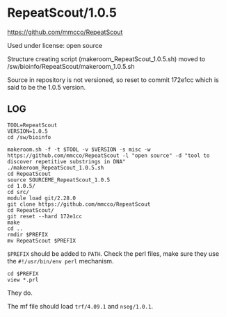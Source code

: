 RepeatScout/1.0.5
========================

<https://github.com/mmcco/RepeatScout>

Used under license:
open source

Structure creating script (makeroom_RepeatScout_1.0.5.sh) moved to /sw/bioinfo/RepeatScout/makeroom_1.0.5.sh

Source in repository is not versioned, so reset to commit 172e1cc which is said to be the 1.0.5 version.

LOG
---

    TOOL=RepeatScout
    VERSION=1.0.5
    cd /sw/bioinfo

    makeroom.sh -f -t $TOOL -v $VERSION -s misc -w https://github.com/mmcco/RepeatScout -l "open source" -d "tool to discover repetitive substrings in DNA" 
    ./makeroom_RepeatScout_1.0.5.sh 
    cd RepeatScout
    source SOURCEME_RepeatScout_1.0.5 
    cd 1.0.5/
    cd src/
    module load git/2.28.0
    git clone https://github.com/mmcco/RepeatScout
    cd RepeatScout/
    git reset --hard 172e1cc
    make
    cd ..
    rmdir $PREFIX
    mv RepeatScout $PREFIX

`$PREFIX` should be added to `PATH`.  Check the perl files, make sure they use the `#!/usr/bin/env perl` mechanism.

    cd $PREFIX
    view *.prl

They do.

The mf file should load `trf/4.09.1` and `nseg/1.0.1`.
